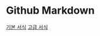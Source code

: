 # Github Markdown

[기본 서식](https://docs.github.com/ko/get-started/writing-on-github/getting-started-with-writing-and-formatting-on-github/basic-writing-and-formatting-syntax)
[고급 서식](https://docs.github.com/ko/get-started/writing-on-github/working-with-advanced-formatting/organizing-information-with-tables)
